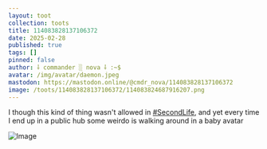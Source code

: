 ```yaml
---
layout: toot
collection: toots
title: 114083828137106372
date: 2025-02-28
published: true
tags: []
pinned: false
author: ⸸ commander ░ nova ⸸ :~$
avatar: /img/avatar/daemon.jpeg
mastodon: https://mastodon.online/@cmdr_nova/114083828137106372
image: /toots/114083828137106372/114083824687916207.png
---
```


I though this kind of thing wasn't allowed in [#SecondLife](https://mastodon.online/tags/SecondLife), and yet every time I end up in a public hub some weirdo is walking around in a baby avatar

<img src="/toots/114083828137106372/114083824687916207.png" alt="Image">
